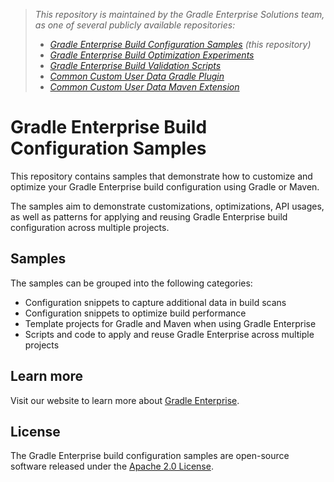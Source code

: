 > _This repository is maintained by the Gradle Enterprise Solutions team, as one of several publicly available repositories:_
> - _[Gradle Enterprise Build Configuration Samples][ge-build-config-samples] (this repository)_
> - _[Gradle Enterprise Build Optimization Experiments][ge-build-optimization-experiments]_
> - _[Gradle Enterprise Build Validation Scripts][ge-build-validation-scripts]_
> - _[Common Custom User Data Gradle Plugin][ccud-gradle-plugin]_
> - _[Common Custom User Data Maven Extension][ccud-maven-extension]_
 
# Gradle Enterprise Build Configuration Samples

This repository contains samples that demonstrate how to customize and optimize your Gradle Enterprise build configuration using Gradle or Maven.

The samples aim to demonstrate customizations, optimizations, API usages, as well as patterns for applying and reusing Gradle Enterprise build configuration across multiple projects.

## Samples

The samples can be grouped into the following categories:

 - Configuration snippets to capture additional data in build scans
 - Configuration snippets to optimize build performance
 - Template projects for Gradle and Maven when using Gradle Enterprise
 - Scripts and code to apply and reuse Gradle Enterprise across multiple projects

## Learn more

Visit our website to learn more about [Gradle Enterprise][gradle-enterprise].

## License

The Gradle Enterprise build configuration samples are open-source software released under the [Apache 2.0 License][apache-license].

[ge-build-config-samples]: https://github.com/gradle/gradle-enterprise-build-config-samples
[ge-build-optimization-experiments]: https://github.com/gradle/gradle-enterprise-build-optimization-experiments
[ge-build-validation-scripts]: https://github.com/gradle/gradle-enterprise-build-validation-scripts
[ccud-gradle-plugin]: https://github.com/gradle/common-custom-user-data-gradle-plugin
[ccud-maven-extension]: https://github.com/gradle/common-custom-user-data-maven-extension
[gradle-enterprise]: https://gradle.com/enterprise
[apache-license]: https://www.apache.org/licenses/LICENSE-2.0.html
